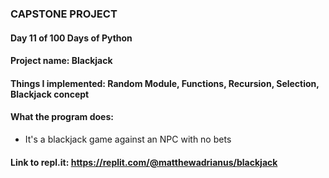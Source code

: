 ### CAPSTONE PROJECT

#### Day 11 of 100 Days of Python
#### Project name: Blackjack
#### Things I implemented: Random Module, Functions, Recursion, Selection, Blackjack concept

#### What the program does:
- It's a blackjack game against an NPC with no bets

#### Link to repl.it: https://replit.com/@matthewadrianus/blackjack
